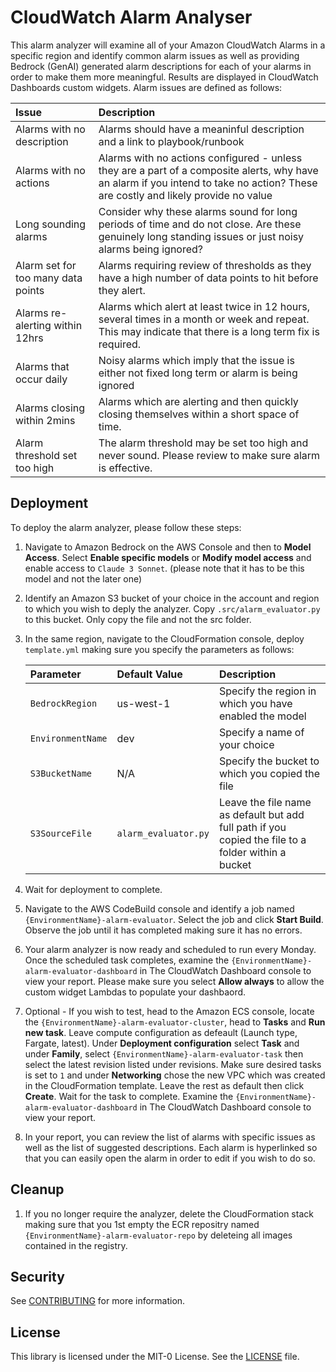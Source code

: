 # CloudWatch Alarm Analyser

This alarm analyzer will examine all of your Amazon CloudWatch Alarms in a specific region and identify common alarm issues as well as providing Bedrock (GenAI) generated alarm descriptions for each of your alarms in order to make them more meaningful. Results are displayed in CloudWatch Dashboards custom widgets. Alarm issues are defined as follows:

| Issue | Description |
|:---|:---|
| Alarms with no description | Alarms should have a meaninful description and a link to playbook/runbook |
| Alarms with no actions | Alarms with no actions configured - unless they are a part of a composite alerts, why have an alarm if you intend to take no action? These are costly and likely provide no value |
| Long sounding alarms | Consider why these alarms sound for long periods of time and do not close. Are these genuinely long standing issues or just noisy alarms being ignored? |
| Alarm set for too many data points | Alarms requiring review of thresholds as they have a high number of data points to hit before they alert. |
| Alarms re-alerting within 12hrs | Alarms which alert at least twice in 12 hours, several times in a month or week and repeat. This may indicate that there is a long term fix is required. |
| Alarms that occur daily | Noisy alarms which imply that the issue is either not fixed long term or alarm is being ignored |
| Alarms closing within 2mins | Alarms which are alerting and then quickly closing themselves within a short space of time. |
| Alarm threshold set too high | The alarm threshold may be set too high and never sound. Please review to make sure alarm is effective. |


## Deployment
To deploy the alarm analyzer, please follow these steps:
1. Navigate to Amazon Bedrock on the AWS Console and then to **Model Access**. Select **Enable specific models** or **Modify model access** and enable access to `Claude 3 Sonnet`. (please note that it has to be this model and not the later one)
1. Identify an Amazon S3 bucket of your choice in the account and region to which you wish to deply the analyzer. Copy `.src/alarm_evaluator.py` to this bucket. Only copy the file and not the src folder.
1. In the same region, navigate to the CloudFormation console, deploy `template.yml` making sure you specify the parameters as follows:

    | Parameter | Default Value | Description |
    |:---|:---|:---|
    | `BedrockRegion` | us-west-1 | Specify the region in which you have enabled the model |
    | `EnvironmentName` | dev | Specify a name of your choice |
    | `S3BucketName` | N/A | Specify the bucket to which you copied the file |
    | `S3SourceFile` | `alarm_evaluator.py` | Leave the file name as default but add full path if you copied the file to a folder within a bucket |

1. Wait for deployment to complete.

1. Navigate to the AWS CodeBuild console and identify a job named `{EnvironmentName}-alarm-evaluator`. Select the job and click **Start Build**. Observe the job until it has completed making sure it has no errors.
1. Your alarm analyzer is now ready and scheduled to run every Monday. Once the scheduled task completes, examine the `{EnvironmentName}-alarm-evaluator-dashboard` in The CloudWatch Dashboard console to view your report. Please make sure you select **Allow always** to allow the custom widget Lambdas to populate your dashbaord.
1. Optional - If you wish to test, head to the Amazon ECS console, locate the `{EnvironmentName}-alarm-evaluator-cluster`, head to **Tasks** and **Run new task**. Leave compute configuration as defeault (Launch type, Fargate, latest). Under **Deployment configuration** select **Task** and under **Family**, select `{EnvironmentName}-alarm-evaluator-task` then select the latest revision listed under revisions. Make sure desired tasks is set to `1` and under **Networking** chose the new VPC which was created in the CloudFormation template. Leave the rest as default then click **Create**. Wait for the task to complete. Examine the `{EnvironmentName}-alarm-evaluator-dashboard` in The CloudWatch Dashboard console to view your report.
1. In your report, you can review the list of alarms with specific issues as well as the list of suggested descriptions. Each alarm is hyperlinked so that you can easily open the alarm in order to edit if you wish to do so.

## Cleanup
1. If you no longer require the analyzer, delete the CloudFormation stack making sure that you 1st empty the ECR repositry named `{EnvironmentName}-alarm-evaluator-repo` by deleteing all images contained in the registry.

## Security

See [CONTRIBUTING](CONTRIBUTING.md#security-issue-notifications) for more information.

## License

This library is licensed under the MIT-0 License. See the [LICENSE](LICENSE) file.
